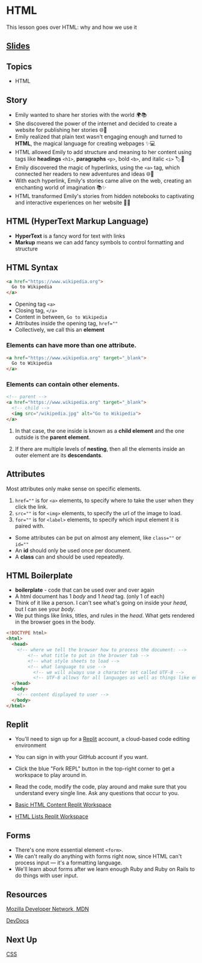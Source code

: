 # HTML
This lesson goes over HTML: why and how we use it

<!-- TODO -->
## [Slides](../slides/html/index)

## Topics
- HTML

## Story
- Emily wanted to share her stories with the world 🌍📚
- She discovered the power of the internet and decided to create a website for publishing her stories 🌐📖
- Emily realized that plain text wasn't engaging enough and turned to **HTML**, the magical language for creating webpages ✨💻
- HTML allowed Emily to add structure and meaning to her content using tags like **headings** `<h1>`, **paragraphs** `<p>`, bold `<b>`, and italic `<i>` 🏷️📝
- Emily discovered the magic of hyperlinks, using the `<a>` tag, which connected her readers to new adventures and ideas 🌐🔗
- With each hyperlink, Emily's stories came alive on the web, creating an enchanting world of imagination 📚✨
- HTML transformed Emily's stories from hidden notebooks to captivating and interactive experiences on her website 📖🌈

## HTML (HyperText Markup Language)
- **HyperText** is a fancy word for text with links
- **Markup** means we can add fancy symbols to control formatting and structure


## HTML Syntax

```html
<a href="https://www.wikipedia.org">
  Go to Wikipedia
</a>
```

- Opening tag `<a>`
- Closing tag, `</a>`
- Content in between, `Go to Wikipedia`
- Attributes inside the opening tag, `href=""`
- Collectively, we call this an **element**


### Elements can have more than one **attribute**.

```html
<a href="https://www.wikipedia.org" target="_blank">
  Go to Wikipedia
</a>
```


### Elements can contain other elements.

```html
<!-- parent -->
<a href="https://www.wikipedia.org" target="_blank">
  <!-- child -->
  <img src="/wikipedia.jpg" alt="Go to Wikipedia">
</a>
```

1. In that case, the one inside is known as a **child element** and the one outside is the **parent element**.

2. If there are multiple levels of **nesting**, then all the elements inside an outer element are its **descendants**.


## Attributes

Most attributes only make sense on specific elements.

1. `href=""` is for `<a>` elements, to specify where to take the user when they click the link.
2. `src=""` is for `<img>` elements, to specify the url of the image to load.
3. `for=""` is for `<label>` elements, to specify which input element it is paired with.

- Some attributes can be put on almost any element, like `class=""` or `id=""`
- An **id** should only be used once per document.
- A **class** can and should be used repeatedly.

## HTML Boilerplate

- **boilerplate** - code that can be used over and over again
- A html document has 1 *body* and 1 *head* tag. (only 1 of each)
- Think of it like a person. I can't see what's going on inside your *head*, but I can see your *body*.
- We put things like links, titles, and rules in the *head*. What gets rendered in the browser goes in the body.

```html
<!DOCTYPE html>
<html>
  <head>
    <!-- where we tell the browser how to process the document: -->
        <!-- what title to put in the browser tab -->
        <!-- what style sheets to load -->
        <!-- what language to use -->
          <!-- we will always use a character set called UTF-8 -->
          <!-- UTF-8 allows for all languages as well as things like emoji -->
  </head>
  <body>
    <!-- content displayed to user -->
  </body>
</html>
```

## Replit

- You'll need to sign up for a [Replit](https://replit.com/) account, a cloud-based code editing environment
- You can sign in with your GitHub account if you want.
- Click the blue "Fork REPL" button in the top-right corner to get a workspace to play around in.
- Read the code, modify the code, play around and make sure that you understand every single line. Ask any questions that occur to you.

- [Basic HTML Content Replit Workspace](https://replit.com/@raghubetina1/Basic-content)
- [HTML Lists Replit Workspace](https://replit.com/@raghubetina1/Lists)


## Forms
- There's one more essential element `<form>`.
- We can't really do anything with forms right now, since HTML can't process input — it's a formatting language.
- We'll learn about forms after we learn enough Ruby and Ruby on Rails to do things with user input.

## Resources

[Mozilla Developer Network, MDN](https://developer.mozilla.org/en-US/)

[DevDocs](https://devdocs.io/html/)

## Next Up

[CSS](./css)
